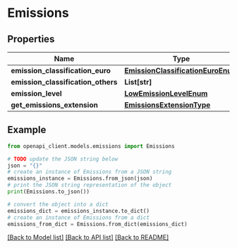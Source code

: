 # Emissions


## Properties

Name | Type | Description | Notes
------------ | ------------- | ------------- | -------------
**emission_classification_euro** | [**EmissionClassificationEuroEnum**](EmissionClassificationEuroEnum.md) |  | [optional] 
**emission_classification_others** | **List[str]** |  | [optional] 
**emission_level** | [**LowEmissionLevelEnum**](LowEmissionLevelEnum.md) |  | [optional] 
**get_emissions_extension** | [**EmissionsExtensionType**](EmissionsExtensionType.md) |  | [optional] 

## Example

```python
from openapi_client.models.emissions import Emissions

# TODO update the JSON string below
json = "{}"
# create an instance of Emissions from a JSON string
emissions_instance = Emissions.from_json(json)
# print the JSON string representation of the object
print(Emissions.to_json())

# convert the object into a dict
emissions_dict = emissions_instance.to_dict()
# create an instance of Emissions from a dict
emissions_from_dict = Emissions.from_dict(emissions_dict)
```
[[Back to Model list]](../README.md#documentation-for-models) [[Back to API list]](../README.md#documentation-for-api-endpoints) [[Back to README]](../README.md)


